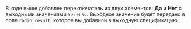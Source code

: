 В коде выше добавлен переключатель из двух элементов: **Да** и **Нет** с выходными значениями `Yes` и `No`. Выходное значение будет передано в поле `radio_result`, которое вы добавили в выходную спецификацию.